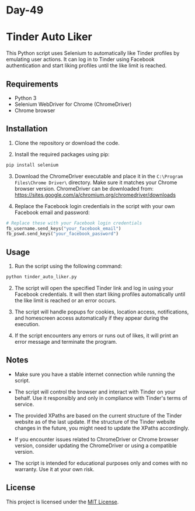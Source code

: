# Day-49

# Tinder Auto Liker

This Python script uses Selenium to automatically like Tinder profiles by emulating user actions. It can log in to Tinder using Facebook authentication and start liking profiles until the like limit is reached.

## Requirements

- Python 3
- Selenium WebDriver for Chrome (ChromeDriver)
- Chrome browser

## Installation

1. Clone the repository or download the code.

2. Install the required packages using pip:

```bash
pip install selenium
```

3. Download the ChromeDriver executable and place it in the `C:\Program Files\Chrome Driver\` directory. Make sure it matches your Chrome browser version. ChromeDriver can be downloaded from: https://sites.google.com/a/chromium.org/chromedriver/downloads

4. Replace the Facebook login credentials in the script with your own Facebook email and password:

```python
# Replace these with your Facebook login credentials
fb_username.send_keys("your_facebook_email")
fb_pswd.send_keys("your_facebook_password")
```

## Usage

1. Run the script using the following command:

```bash
python tinder_auto_liker.py
```

2. The script will open the specified Tinder link and log in using your Facebook credentials. It will then start liking profiles automatically until the like limit is reached or an error occurs.

3. The script will handle popups for cookies, location access, notifications, and homescreen access automatically if they appear during the execution.

4. If the script encounters any errors or runs out of likes, it will print an error message and terminate the program.

## Notes

- Make sure you have a stable internet connection while running the script.

- The script will control the browser and interact with Tinder on your behalf. Use it responsibly and only in compliance with Tinder's terms of service.

- The provided XPaths are based on the current structure of the Tinder website as of the last update. If the structure of the Tinder website changes in the future, you might need to update the XPaths accordingly.

- If you encounter issues related to ChromeDriver or Chrome browser version, consider updating the ChromeDriver or using a compatible version.

- The script is intended for educational purposes only and comes with no warranty. Use it at your own risk.

## License

This project is licensed under the [MIT License](LICENSE).